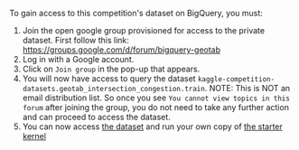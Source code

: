 To gain access to this competition's dataset on BigQuery, you must:
1. Join the open google group provisioned for access to the private dataset. First follow this link: https://groups.google.com/d/forum/bigquery-geotab
2. Log in with a Google account.
3. Click on `Join group` in the pop-up that appears.
4. You will now have access to query the dataset `kaggle-competition-datasets.geotab_intersection_congestion.train`. NOTE: This is NOT an email distribution list. So once you see `You cannot view topics in this forum` after joining the group, you do not need to take any further action and can proceed to access the dataset.
5. You can now access [the dataset](https://bigquery.cloud.google.com/dataset/kaggle-competition-datasets:geotab_intersection_congestion) and run your own copy of [the starter kernel](https://www.kaggle.com/sirtorry/bigquery-ml-template-intersection-congestion/)

